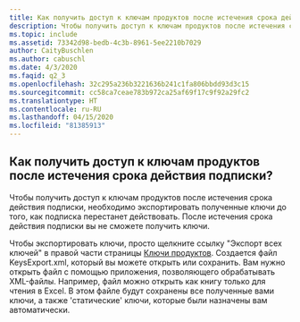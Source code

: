 ```yaml
---
title: Как получить доступ к ключам продуктов после истечения срока действия подписки?
description: Чтобы получить доступ к ключам продуктов после истечения срока действия подписки, необходимо экспортировать полученные ключи до того, как подписка...
ms.topic: include
ms.assetid: 73342d98-bedb-4c3b-8961-5ee2210b7029
author: CaityBuschlen
ms.author: cabuschl
ms.date: 4/3/2020
ms.faqid: q2_3
ms.openlocfilehash: 32c295a236b3221636b241c1fa806bbdd93d3c15
ms.sourcegitcommit: cc58ca7ceae783b972ca25af69f17c9f92a29fc2
ms.translationtype: HT
ms.contentlocale: ru-RU
ms.lasthandoff: 04/15/2020
ms.locfileid: "81385913"
---
```

## <a name="how-do-i-access-my-product-keys-when-my-subscription-expires"></a>Как получить доступ к ключам продуктов после истечения срока действия подписки?

Чтобы получить доступ к ключам продуктов после истечения срока действия подписки, необходимо экспортировать полученные ключи до того, как подписка перестанет действовать. После истечения срока действия подписки вы не сможете получить ключи.

Чтобы экспортировать ключи, просто щелкните ссылку "Экспорт всех ключей" в правой части страницы [Ключи продуктов](https://my.visualstudio.com/ProductKeys). Создается файл KeysExport.xml, который вы можете открыть или сохранить. Вам нужно открыть файл с помощью приложения, позволяющего обрабатывать XML-файлы. Например, файл можно открыть как книгу только для чтения в Excel. В этом файле будут сохранены все полученные вами ключи, а также \'статические\' ключи, которые были назначены вам автоматически.
